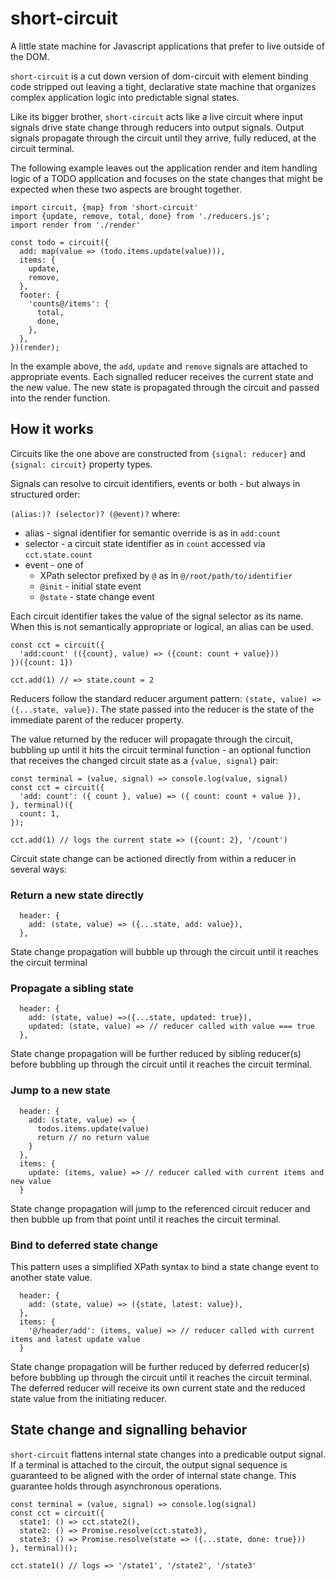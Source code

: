 # short-circuit

A little state machine for Javascript applications that prefer to live outside of the DOM.

`short-circuit` is a cut down version of dom-circuit with element binding code stripped out leaving a tight, declarative state machine that organizes complex application logic into predictable signal states.

Like its bigger brother, `short-circuit` acts like a live circuit where input signals drive state change through reducers into output signals. Output signals propagate through the circuit until they arrive, fully reduced, at the circuit terminal.

The following example leaves out the application render and item handling logic of a TODO application and focuses on the state changes that might be expected when these two aspects are brought together.

```
import circuit, {map} from 'short-circuit'
import {update, remove, total, done} from './reducers.js';
import render from './render'

const todo = circuit({
  add: map(value => (todo.items.update(value))),
  items: {
    update,
    remove,
  },
  footer: {
    'counts@/items': {
      total,
      done,
    },
  },
})(render);
```

In the example above, the `add`, `update` and `remove` signals are attached to appropriate events. Each signalled reducer receives the current state and the new value. The new state is propagated through the circuit and passed into the render function.

## How it works

Circuits like the one above are constructed from `{signal: reducer}` and `{signal: circuit}` property types.

Signals can resolve to circuit identifiers, events or both - but always in structured order:

`(alias:)? (selector)? (@event)?` where:

- alias - signal identifier for semantic override is as in `add:count`
- selector - a circuit state identifier as in `count` accessed via `cct.state.count`
- event - one of
  - XPath selector prefixed by `@` as in `@/root/path/to/identifier`
  - `@init` - initial state event
  - `@state` - state change event

Each circuit identifier takes the value of the signal selector as its name. When this is not semantically appropriate or logical, an alias can be used.

```
const cct = circuit({
  'add:count' (({count}, value) => ({count: count + value}))
})({count: 1})

cct.add(1) // => state.count = 2
```

Reducers follow the standard reducer argument pattern: `(state, value) => ({...state, value})`. The state passed into the reducer is the state of the immediate parent of the reducer property.

The value returned by the reducer will propagate through the circuit, bubbling up until it hits the circuit terminal function - an optional function that receives the changed circuit state as a `{value, signal}` pair:

```
const terminal = (value, signal) => console.log(value, signal)
const cct = circuit({
  'add: count': ({ count }, value) => ({ count: count + value }),
}, terminal)({
  count: 1,
});

cct.add(1) // logs the current state => ({count: 2}, '/count')
```

Circuit state change can be actioned directly from within a reducer in several ways:

### Return a new state directly

```
  header: {
    add: (state, value) => ({...state, add: value}),
  },
```

State change propagation will bubble up through the circuit until it reaches the circuit terminal

### Propagate a sibling state

```
  header: {
    add: (state, value) =>({...state, updated: true}),
    updated: (state, value) => // reducer called with value === true
  },
```

State change propagation will be further reduced by sibling reducer(s) before bubbling up through the circuit until it reaches the circuit terminal.

### Jump to a new state

```
  header: {
    add: (state, value) => {
      todos.items.update(value)
      return // no return value
    }
  },
  items: {
    update: (items, value) => // reducer called with current items and new value
  }
```

State change propagation will jump to the referenced circuit reducer and then bubble up from that point until it reaches the circuit terminal.

### Bind to deferred state change

This pattern uses a simplified XPath syntax to bind a state change event to another state value.

```
  header: {
    add: (state, value) => ({state, latest: value}),
  },
  items: {
    '@/header/add': (items, value) => // reducer called with current items and latest update value
  }
```

State change propagation will be further reduced by deferred reducer(s) before bubbling up through the circuit until it reaches the circuit terminal. The deferred reducer will receive its own current state and the reduced state value from the initiating reducer.

## State change and signalling behavior

`short-circuit` flattens internal state changes into a predicable output signal. If a terminal is attached to the circuit, the output signal sequence is guaranteed to be aligned with the order of internal state change. This guarantee holds through asynchronous operations.

```
const terminal = (value, signal) => console.log(signal)
const cct = circuit({
  state1: () => cct.state2(),
  state2: () => Promise.resolve(cct.state3),
  state3: () => Promise.resolve(state => ({...state, done: true}))
}, terminal)();

cct.state1() // logs => '/state1', '/state2', '/state3'
```
